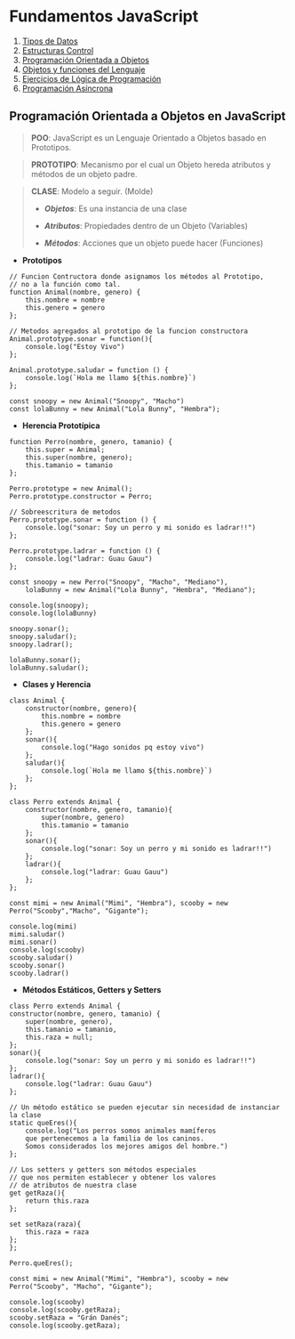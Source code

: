 # Fundamentos JavaScript

1.  [Tipos de Datos](01_tipos_de_datos.md)
1.  [Estructuras Control](02_estructuras_control.md)
1.  [Programación Orientada a Objetos](03_poo.md)
1.  [Objetos y funciones del Lenguaje](04_objetos_y_funciones.md)
1.  [Ejercicios de Lógica de Programación](05_ejercicios_logica.md)
1.  [Programación Asíncrona](06_programacion_asincrona.md)

## Programación Orientada a Objetos en JavaScript

> **POO**: JavaScript es un Lenguaje Orientado a Objetos basado en Prototipos.

> **PROTOTIPO**: Mecanismo por el cual un Objeto hereda atributos y métodos de un objeto padre.

> **CLASE**: Modelo a seguir. (Molde)
>
> -   _**Objetos**_: Es una instancia de una clase
>
> -   _**Atributos**_: Propiedades dentro de un Objeto (Variables)
>
> -   _**Métodos**_: Acciones que un objeto puede hacer (Funciones)

-   **Prototipos**

```
// Funcion Contructora donde asignamos los métodos al Prototipo,
// no a la función como tal.
function Animal(nombre, genero) {
    this.nombre = nombre
    this.genero = genero
};

// Metodos agregados al prototipo de la funcion constructora
Animal.prototype.sonar = function(){
    console.log("Estoy Vivo")
};

Animal.prototype.saludar = function () {
    console.log(`Hola me llamo ${this.nombre}`)
};

const snoopy = new Animal("Snoopy", "Macho")
const lolaBunny = new Animal("Lola Bunny", "Hembra");
```

-   **Herencia Prototípica**

```
function Perro(nombre, genero, tamanio) {
    this.super = Animal;
    this.super(nombre, genero);
    this.tamanio = tamanio
};

Perro.prototype = new Animal();
Perro.prototype.constructor = Perro;

// Sobreescritura de metodos
Perro.prototype.sonar = function () {
    console.log("sonar: Soy un perro y mi sonido es ladrar!!")
};

Perro.prototype.ladrar = function () {
    console.log("ladrar: Guau Gauu")
};

const snoopy = new Perro("Snoopy", "Macho", "Mediano"),
    lolaBunny = new Animal("Lola Bunny", "Hembra", "Mediano");

console.log(snoopy);
console.log(lolaBunny)

snoopy.sonar();
snoopy.saludar();
snoopy.ladrar();

lolaBunny.sonar();
lolaBunny.saludar();
```

-   **Clases y Herencia**

```
class Animal {
    constructor(nombre, genero){
        this.nombre = nombre
        this.genero = genero
    };
    sonar(){
        console.log("Hago sonidos pq estoy vivo")
    };
    saludar(){
        console.log(`Hola me llamo ${this.nombre}`)
    };
};

class Perro extends Animal {
    constructor(nombre, genero, tamanio){
        super(nombre, genero)
        this.tamanio = tamanio
    };
    sonar(){
        console.log("sonar: Soy un perro y mi sonido es ladrar!!")
    };
    ladrar(){
        console.log("ladrar: Guau Gauu")
    };
};

const mimi = new Animal("Mimi", "Hembra"), scooby = new Perro("Scooby","Macho", "Gigante");

console.log(mimi)
mimi.saludar()
mimi.sonar()
console.log(scooby)
scooby.saludar()
scooby.sonar()
scooby.ladrar()
```

-   **Métodos Estáticos, Getters y Setters**

```
class Perro extends Animal {
constructor(nombre, genero, tamanio) {
    super(nombre, genero),
    this.tamanio = tamanio,
    this.raza = null;
};
sonar(){
    console.log("sonar: Soy un perro y mi sonido es ladrar!!")
};
ladrar(){
    console.log("ladrar: Guau Gauu")
};

// Un método estático se pueden ejecutar sin necesidad de instanciar la clase
static queEres(){
    console.log("Los perros somos animales mamíferos
    que pertenecemos a la familia de los caninos.
    Somos considerados los mejores amigos del hombre.")
};

// Los setters y getters son métodos especiales
// que nos permiten establecer y obtener los valores
// de atributos de nuestra clase
get getRaza(){
    return this.raza
};

set setRaza(raza){
    this.raza = raza
};
};

Perro.queEres();

const mimi = new Animal("Mimi", "Hembra"), scooby = new Perro("Scooby", "Macho", "Gigante");

console.log(scooby)
console.log(scooby.getRaza);
scooby.setRaza = "Grán Danés";
console.log(scooby.getRaza);
```
